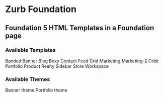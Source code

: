 # Zurb Foundation
<h2> Foundation 5 HTML Templates in a Foundation page</h2>

<h3>Available Templates</h3>
Banded
Banner
Blog
Boxy
Contact
Feed
Grid
Marketing
Marketing-2
Orbit
Portfolio
Product
Realty
Sidebar
Store
Workspace

<h3>Available Themes</h3>
Banner theme
Portfolio theme
